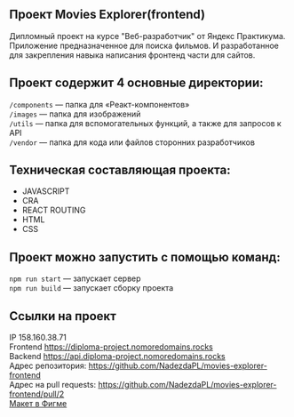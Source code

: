 
## Проект Movies Explorer(frontend)

Дипломный проект на курсе "Веб-разработчик" от Яндекс Практикума. Приложение предназначенное для поиска фильмов. И разработанное для закрепления навыка написания фронтенд части для сайтов.

## Проект содержит 4 основные директории:

`/сomponents` — папка для «Реакт-компонентов»  
`/images` — папка для изображений   
`/utils` — папка для вспомогательных функций, а также для запросов к API  
`/vendor` — папка для кода или файлов сторонних разработчиков    
  
## Техническая составляющая проекта:

* JAVASCRIPT
* CRA
* REACT ROUTING
* HTML
* CSS


## Проект можно запустить с помощью команд:

`npm run start` — запускает сервер    
`npm run build` — запускает сборку проекта  
            
## Ссылки на проект

IP 158.160.38.71  
Frontend https://diploma-project.nomoredomains.rocks  
Backend https://api.diploma-project.nomoredomains.rocks  
Адрес репозитория: https://github.com/NadezdaPL/movies-explorer-frontend  
Адрес на pull requests: https://github.com/NadezdaPL/movies-explorer-frontend/pull/2  
[Макет в Фигме](https://disk.yandex.ru/d/Az9utHCZJqRpug)
